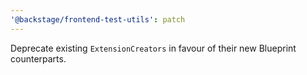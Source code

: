 ```yaml
---
'@backstage/frontend-test-utils': patch
---
```


Deprecate existing `ExtensionCreators` in favour of their new Blueprint counterparts.
